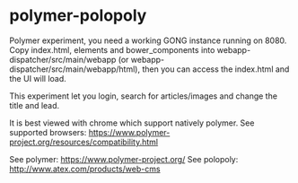polymer-polopoly
================

Polymer experiment, you need a working GONG instance running on 8080.
Copy index.html, elements and bower_components into webapp-dispatcher/src/main/webapp (or webapp-dispatcher/src/main/webapp/html), then you can access the index.html and the UI will load.

This experiment let you login, search for articles/images and change the title and lead.

It is best viewed with chrome which support natively polymer.
See supported browsers: https://www.polymer-project.org/resources/compatibility.html


See polymer: https://www.polymer-project.org/
See polopoly: http://www.atex.com/products/web-cms
